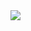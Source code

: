 <img src="https://www.voxco.com/wp-content/uploads/2021/09/When-does-Market-Segmentation-Fail1.png" width="auto">

